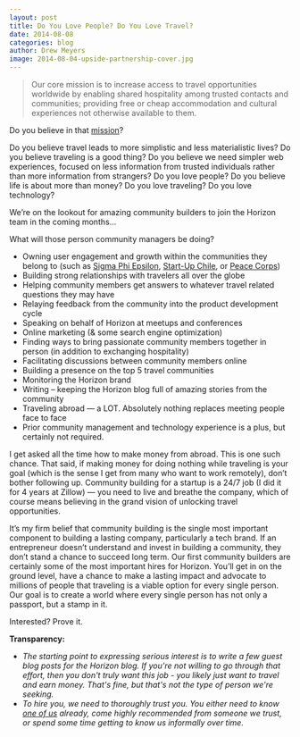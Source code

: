 ```yaml
---
layout: post
title: Do You Love People? Do You Love Travel?
date: 2014-08-08
categories: blog
author: Drew Meyers
image: 2014-08-04-upside-partnership-cover.jpg
---
```


>  Our core mission is to increase access to travel opportunities worldwide by enabling shared hospitality among trusted contacts and communities; providing free or cheap accommodation and cultural experiences not otherwise available to them.

Do you believe in that [mission](http://www.horizonapp.co/mission)?

Do you believe travel leads to more simplistic and less materialistic lives? Do you believe traveling is a good thing? Do you believe we need simpler web experiences, focused on less information from trusted individuals rather than more information from strangers? Do you love people? Do you believe life is about more than money? Do you love traveling? Do you love technology?

We’re on the lookout for amazing community builders to join the Horizon team in the coming months...

What will those person community managers be doing?

- Owning user engagement and growth within the communities they belong to (such as [Sigma Phi Epsilon](http:///horizonapp.co/sigma-phi-epsilon), [Start-Up Chile](http:///horizonapp.co/startup-chile), or [Peace Corps](http:///horizonapp.co/peace-corps))
- Building strong relationships with travelers all over the globe
- Helping community members get answers to whatever travel related questions they may have
- Relaying feedback from the community into the product development cycle
- Speaking on behalf of Horizon at meetups and conferences
- Online marketing (& some search engine optimization)
- Finding ways to bring passionate community members together in person (in addition to exchanging hospitality)
- Facilitating discussions between community members online
- Building a presence on the top 5 travel communities
- Monitoring the Horizon brand
- Writing – keeping the Horizon blog full of amazing stories from the community
- Traveling abroad — a LOT. Absolutely nothing replaces meeting people face to face
- Prior community management and technology experience is a plus, but certainly not required.

I get asked all the time how to make money from abroad. This is one such chance. That said, if making money for doing nothing while traveling is your goal (which is the sense I get from many who want to work remotely), don’t bother following up. Community building for a startup is a 24/7 job (I did it for 4 years at Zillow) — you need to live and breathe the company, which of course means believing in the grand vision of unlocking travel opportunities.

It’s my firm belief that community building is the single most important component to building a lasting company, particularly a tech brand. If an entrepreneur doesn’t understand and invest in building a community, they don’t stand a chance to succeed long term. Our first community builders are certainly some of the most important hires for Horizon. You’ll get in on the ground level, have a chance to make a lasting impact and advocate to millions of people that traveling is a viable option for every single person. Our goal is to create a world where every single person has not only a passport, but a stamp in it.

Interested? Prove it.

<strong>Transparency:</strong>

- <em>The starting point to expressing serious interest is to write a few guest blog posts for the Horizon blog. If you're not willing to go through that effort, then you don't truly want this job - you likely just want to travel and earn money. That's fine, but that's not the type of person we're seeking.</em>
- <em>To hire you, we need to thoroughly trust you. You either need to know [one of us](http://www.horizonapp.co/team) already, come highly recommended from someone we trust, or spend some time getting to know us informally over time.</em>